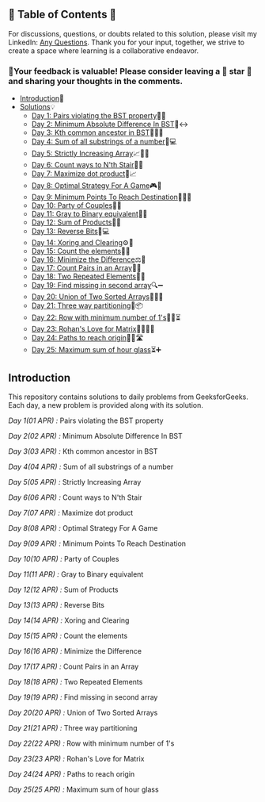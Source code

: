 ## 📜 Table of Contents 📜

For discussions, questions, or doubts related to this solution, please visit my LinkedIn: [Any Questions](https://www.linkedin.com/in/het-patel-8b110525a/). Thank you for your input, together, we strive to create a space where learning is a collaborative endeavor.

### 🔮Your feedback is valuable! Please consider leaving a 🌟 star 🌟 and sharing your thoughts in the comments.

- [Introduction](https://github.com/Hunterdii/GeeksforGeeks-POTD/blob/main/README.md)📝
- [Solutions](https://github.com/Hunterdii/GeeksforGeeks-POTD/tree/main/April%202024%20GFG%20SOLUTION)💡
  - [Day 1: Pairs violating the BST property](https://github.com/Hunterdii/GeeksforGeeks-POTD/blob/main/April%202024%20GFG%20SOLUTION/01(April)%20Pairs%20violating%20the%20BST%20property.md)🌳🚫
  - [Day 2: Minimum Absolute Difference In BST](https://github.com/Hunterdii/GeeksforGeeks-POTD/blob/main/April%202024%20GFG%20SOLUTION/02(April)%20Minimum%20Absolute%20Difference%20In%20BST.md)🌳↔️
  - [Day 3: Kth common ancestor in BST](https://github.com/Hunterdii/GeeksforGeeks-POTD/blob/main/April%202024%20GFG%20SOLUTION/03(April)%20Kth%20common%20ancestor%20in%20BST.md)🌳🕵️‍♂️
  - [Day 4: Sum of all substrings of a number](https://github.com/Hunterdii/GeeksforGeeks-POTD/blob/main/April%202024%20GFG%20SOLUTION/04(April)%20Sum%20of%20all%20substrings%20of%20a%20number.md)🔢💻
  - [Day 5: Strictly Increasing Array](https://github.com/Hunterdii/GeeksforGeeks-POTD/blob/main/April%202024%20GFG%20SOLUTION/05(April)%20Strictly%20Increasing%20Array.md)📈🔼🔢
  - [Day 6: Count ways to N'th Stair](https://github.com/Hunterdii/GeeksforGeeks-POTD/blob/main/April%202024%20GFG%20SOLUTION/06(April)%20Count%20Ways%20to%20N'th%20Stair.md)🔢🎢
  - [Day 7: Maximize dot product](https://github.com/Hunterdii/GeeksforGeeks-POTD/blob/main/April%202024%20GFG%20SOLUTION/07(April)%20Maximize%20dot%20product.md)🎯📈
  - [Day 8: Optimal Strategy For A Game](https://github.com/Hunterdii/GeeksforGeeks-POTD/blob/main/April%202024%20GFG%20SOLUTION/08(April)%20Optimal%20Strategy%20For%20A%20Game.md)🎮🤔
  - [Day 9: Minimum Points To Reach Destination](https://github.com/Hunterdii/GeeksforGeeks-POTD/blob/main/April%202024%20GFG%20SOLUTION/09(April)%20Minimum%20Points%20To%20Reach%20Destination.md)🏃‍♂️🎯
  - [Day 10: Party of Couples](https://github.com/Hunterdii/GeeksforGeeks-POTD/blob/main/April%202024%20GFG%20SOLUTION/10(April)%20Party%20of%20Couples.md)👫🥂
  - [Day 11: Gray to Binary equivalent](https://github.com/Hunterdii/GeeksforGeeks-POTD/blob/main/April%202024%20GFG%20SOLUTION/11(April)%20Gray%20to%20Binary%20equivalent.md)🧮🔣
  - [Day 12: Sum of Products](https://github.com/Hunterdii/GeeksforGeeks-POTD/blob/main/April%202024%20GFG%20SOLUTION/12(April)%20Sum%20of%20Products.md)🔢➕
  - [Day 13: Reverse Bits](https://github.com/Hunterdii/GeeksforGeeks-POTD/blob/main/April%202024%20GFG%20SOLUTION/13(April)%20Reverse%20Bits.md)🔀💻
  - [Day 14: Xoring and Clearing](https://github.com/Hunterdii/GeeksforGeeks-POTD/blob/main/April%202024%20GFG%20SOLUTION/14(April)%20Xoring%20and%20Clearing.md)⚙️🧹
  - [Day 15: Count the elements](https://github.com/Hunterdii/GeeksforGeeks-POTD/blob/main/April%202024%20GFG%20SOLUTION/15(April)%20Count%20the%20elements.md)🔢🔝
  - [Day 16: Minimize the Difference](https://github.com/Hunterdii/GeeksforGeeks-POTD/blob/main/April%202024%20GFG%20SOLUTION/16(April)%20Minimize%20the%20Difference.md)⚖️🎯
  - [Day 17: Count Pairs in an Array](https://github.com/Hunterdii/GeeksforGeeks-POTD/blob/main/April%202024%20GFG%20SOLUTION/17(April)%20%20Count%20Pairs%20in%20an%20Array.md)👫🔢
  - [Day 18: Two Repeated Elements](https://github.com/Hunterdii/GeeksforGeeks-POTD/blob/main/April%202024%20GFG%20SOLUTION/18(April)%20Two%20Repeated%20Elements.md)🔁🔢
  - [Day 19: Find missing in second array](https://github.com/Hunterdii/GeeksforGeeks-POTD/blob/main/April%202024%20GFG%20SOLUTION/19(April)%20Find%20missing%20in%20second%20array.md)🔍➖
  - [Day 20: Union of Two Sorted Arrays](https://github.com/Hunterdii/GeeksforGeeks-POTD/blob/main/April%202024%20GFG%20SOLUTION/20(April)%20Union%20of%20Two%20Sorted%20Arrays.md)🔄🤝📝
  - [Day 21: Three way partitioning](https://github.com/Hunterdii/GeeksforGeeks-POTD/blob/main/April%202024%20GFG%20SOLUTION/21(April)%20Three%20way%20partitioning.md)🔀📦
  - [Day 22: Row with minimum number of 1's](https://github.com/Hunterdii/GeeksforGeeks-POTD/blob/main/April%202024%20GFG%20SOLUTION/22(April)%20Row%20with%20minimum%20number%20of%201's.md)👫👫⏳
  - [Day 23: Rohan's Love for Matrix](https://github.com/Hunterdii/GeeksforGeeks-POTD/blob/main/April%202024%20GFG%20SOLUTION/23(April)%20Rohan's%20Love%20for%20Matrix.md)📐🔢🕵️‍♂️
  - [Day 24: Paths to reach origin](https://github.com/Hunterdii/GeeksforGeeks-POTD/blob/main/April%202024%20GFG%20SOLUTION/24(April)%20Paths%20to%20reach%20origin.md)🏃‍♂️🛣️
  - [Day 25: Maximum sum of hour glass](https://github.com/Hunterdii/GeeksforGeeks-POTD/blob/main/April%202024%20GFG%20SOLUTION/25(April)%20Maximum%20Sum%20of%20Hourglass.md)⏳➕
## Introduction

This repository contains solutions to daily problems from GeeksforGeeks. Each day, a new problem is provided along with its solution.

*Day 1(01 APR) :* Pairs violating the BST property

*Day 2(02 APR) :* Minimum Absolute Difference In BST

*Day 3(03 APR) :* Kth common ancestor in BST

*Day 4(04 APR) :* Sum of all substrings of a number

*Day 5(05 APR) :* Strictly Increasing Array

*Day 6(06 APR) :* Count ways to N'th Stair

*Day 7(07 APR) :* Maximize dot product

*Day 8(08 APR) :* Optimal Strategy For A Game

*Day 9(09 APR) :* Minimum Points To Reach Destination

*Day 10(10 APR) :* Party of Couples

*Day 11(11 APR) :* Gray to Binary equivalent

*Day 12(12 APR) :* Sum of Products

*Day 13(13 APR) :* Reverse Bits

*Day 14(14 APR) :* Xoring and Clearing

*Day 15(15 APR) :* Count the elements

*Day 16(16 APR) :* Minimize the Difference

*Day 17(17 APR) :* Count Pairs in an Array

*Day 18(18 APR) :* Two Repeated Elements

*Day 19(19 APR) :* Find missing in second array

*Day 20(20 APR) :* Union of Two Sorted Arrays

*Day 21(21 APR) :* Three way partitioning

*Day 22(22 APR) :* Row with minimum number of 1's

*Day 23(23 APR) :* Rohan's Love for Matrix

*Day 24(24 APR) :* Paths to reach origin

*Day 25(25 APR) :* Maximum sum of hour glass
